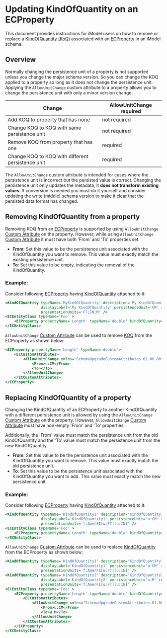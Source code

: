 # Updating KindOfQuantity on an ECProperty

This document provides instructions for iModel users on how to remove or replace a [KindOfQuantity (KoQ)](./kindofquantity.md) associated with an [ECProperty](./ec-property.md) in an iModel schema.

## Overview

Normally changing the persistence unit of a property is not supported unless you change the major schema version.  So you can change the KOQ applied to a property so long as it does not change the persistence unit.  Applying the `AllowUnitChange` custom attribute to a property allows you to change the persistence unit with only a minor version change.  

| Change | AllowUnitChange required|
|-|-|
| Add KOQ to property that has none | not required |
| Change KOQ to KOQ with same persistence unit | not required |
| Remove KOQ from property that has one | required |
| Change KOQ to KOQ with different persistence unit | required | 

The `AllowUnitChange` custom attribute is intended for cases where the persistence unit is incorrect but the persisted value is correct.  Changing the persistence unit only updates the metadata, it **does not transform existing values**.  If conversion is needed you must do it yourself and consider updating the write (middle) schema version to make it clear that the persisted data format has changed.

## Removing KindOfQuantity from a property

Removing KOQ from an [ECProperty](./ec-property.md) is supported by using `AllowUnitChange` [Custom Attribute](./ec-custom-attributes.md) on the property. However, while using `AllowUnitChange` [Custom Attribute](./ec-custom-attributes.md) it must have both 'From' and 'To' properties set.

- **From**: Set this value to be the persistence unit associated with the KindOfQuantity you want to remove. This value must exactly match the existing persistence unit.
- **To**: Set this value to be empty, indicating the removal of the KindOfQuantity.

### Example:

Consider following [ECProperty](./ec-property.md) having [KindOfQuantity](./kindofquantity.md) attached to it:

```xml
<KindOfQuantity typeName='MyKindOfQuantity' description='My KindOfQuantity'
				displayLabel='My KindOfQuantity' persistenceUnit='CM' relativeError='.5'
				presentationUnits='FT;IN;M' />
<ECEntityClass typeName='Foo' >
	<ECProperty propertyName='Length' typeName='double' kindOfQuantity='MyKindOfQuantity' />
</ECEntityClass>
```

`AllowUnitChange` [Custom Attribute](./ec-custom-attributes.md) can be used to remove [KOQ](./kindofquantity.md) from the ECProperty as shown below:

```xml
<ECProperty propertyName='Length' typeName='double'>
	<ECCustomAttributes>
		<AllowUnitChange xmlns="SchemaUpgradeCustomAttributes.01.00.00">
			<From>u:CM</From>
			<To></To>
		</AllowUnitChange>
	</ECCustomAttributes>
</ECProperty>
```

## Replacing KindOfQuantity of a property

Changing the KindOfQuantity of an ECProperty to another KindOfQuantity with a different persistence unit is allowed by using the `AllowUnitChange` [Custom Attribute](./ec-custom-attributes.md) on the property. However, `AllowUnitChange` [Custom Attribute](./ec-custom-attributes.md) must have non-empty 'From' and 'To' properties.

Additionally, the 'From' value must match the persistence unit from the old KindOfQuantity and the 'To' value must match the persistence unit from the new KindOfQuantity.

- **From**: Set this value to be the persistence unit associated with the KindOfQuantity you want to remove. This value must exactly match the old persistence unit.
- **To**: Set this value to be the persistence unit associated with the KindOfQuantity you want to add. This value must exactly match the new persistence unit.

### Example:

Consider following [ECProperty](./ec-property.md) having [KindOfQuantity](./kindofquantity.md) attached to it:

```xml
<KindOfQuantity typeName='KindOfQuantity1' description='KindOfQuantity1'
				displayLabel='KindOfQuantity1' persistenceUnit='u:CM' relativeError='.5'
				presentationUnits='f:AmerFI[u:FT][u:IN]' />
<ECEntityClass typeName='Foo' >
	<ECProperty propertyName='Length' typeName='double' kindOfQuantity='KindOfQuantity1' />
</ECEntityClass>
```

`AllowUnitChange` [Custom Attribute](./ec-custom-attributes.md) can be used to replace [KindOfQuantity](./kindofquantity.md) from the ECProperty as shown below:

```xml
<KindOfQuantity typeName='KindOfQuantity1' description='KindOfQuantity1'
				displayLabel='KindOfQuantity1' persistenceUnit='u:CM' relativeError='.5'
				presentationUnits='f:AmerFI[u:FT][u:IN]' />
<KindOfQuantity typeName='KindOfQuantity2' description='KindOfQuantity2'
				displayLabel='KindOfQuantity2' persistenceUnit='u:M' relativeError='.2'
				presentationUnits='f:AmerFI[u:FT][u:IN]' />
<ECEntityClass typeName='Foo' >
	<ECProperty propertyName='Length' typeName='double' kindOfQuantity='KindOfQuantity2' >
		<ECCustomAttributes>
			<AllowUnitChange xmlns="SchemaUpgradeCustomAttributes.01.00.00">
				<From>u:CM</From>
				<To>u:M</To>
			</AllowUnitChange>
		</ECCustomAttributes>
	</ECProperty>
</ECEntityClass>
```
